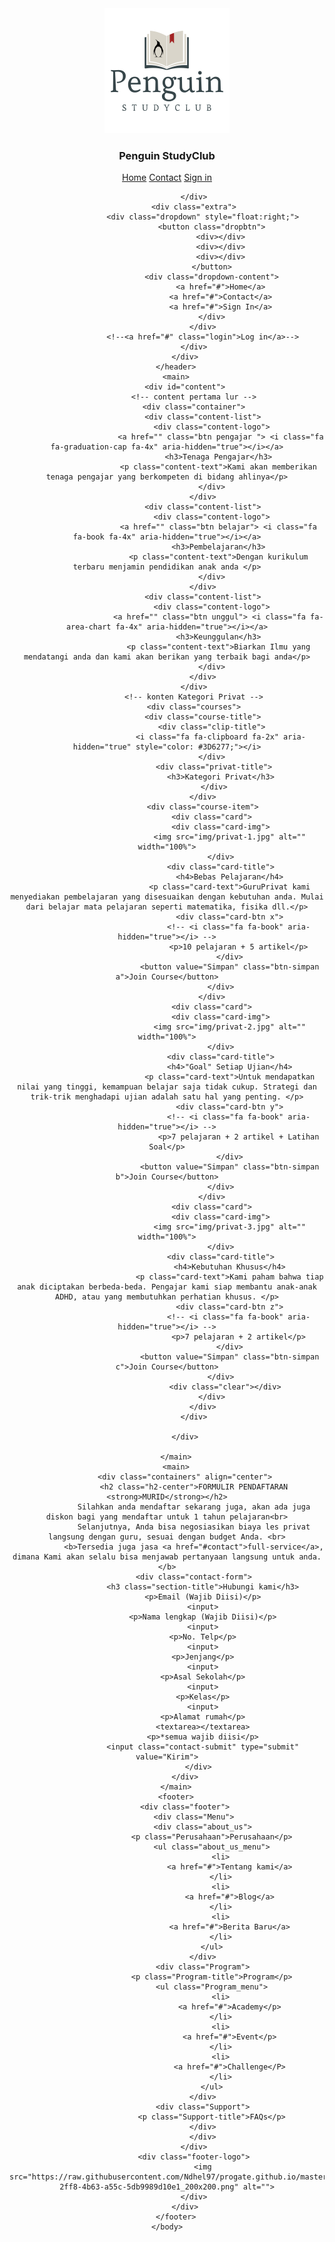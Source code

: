 <!DOCTYPE html>
<html>
    <head>
        <meta charset="utf-8">
        <meta name="viewport" content="width=device-width, initial-scale=1.0">
        <title>Peguin StudyClub</title>
        <link rel="stylesheet" href="https://raw.githubusercontent.com/Ndhel97/progate.github.io/master/ProyekwebF22/stylesheet_penguin_studyclub.css">
        <link rel="stylesheet" href="https://raw.githubusercontent.com/Ndhel97/progate.github.io/master/ProyekwebF22/responsive_penguin_studyclub.css">
        <link rel="stylesheet" href="//maxcdn.bootstrapcdn.com/font-awesome/4.3.0/css/font-awesome.min.css">
        <link rel="stylesheet" href="font-awesome/css/font-awesome.min.css">
        <link rel="stylesheet" href="font-awesome/css/font-awesome.css">
    </head>
    <body>
        <!-- Ketik code Anda dibawah -->
        <header>
            <div class="container-header">
                <div class="header-left">
                  <img class="logo" src="https://raw.githubusercontent.com/Ndhel97/progate.github.io/master/345c1ee3-2ff8-4b63-a55c-5db9989d10e1_200x200.png">
                  <h3 class="header-center">Penguin StudyClub</h3>
                </div>
                <div class="header-right">
                  <a href="#">Home</a>
                  <a href="#">Contact</a>
                  <a href="#" class="login">Sign in</a>

                </div>
                <div class="extra">
                    <div class="dropdown" style="float:right;">
                        <button class="dropbtn">
                            <div></div>
                            <div></div>
                            <div></div>
                        </button>
                        <div class="dropdown-content">
                            <a href="#">Home</a>
                            <a href="#">Contact</a>
                            <a href="#">Sign In</a>
                        </div>
                    </div>
                    <!--<a href="#" class="login">Log in</a>-->
                </div>
            </div>
        </header>
        <main>
            <div id="content">
                <!-- content pertama lur -->
                <div class="container">
                    <div class="content-list">
                        <div class="content-logo">
                            <a href="" class="btn pengajar "> <i class="fa fa-graduation-cap fa-4x" aria-hidden="true"></i></a>
                           <h3>Tenaga Pengajar</h3>
                           <p class="content-text">Kami akan memberikan tenaga pengajar yang berkompeten di bidang ahlinya</p>
                        </div>
                    </div>
                    <div class="content-list">
                        <div class="content-logo">
                           <a href="" class="btn belajar"> <i class="fa fa-book fa-4x" aria-hidden="true"></i></a>
                           <h3>Pembelajaran</h3>
                           <p class="content-text">Dengan kurikulum terbaru menjamin pendidikan anak anda </p>
                        </div>
                    </div>
                    <div class="content-list">
                        <div class="content-logo">
                           <a href="" class="btn unggul"> <i class="fa fa-area-chart fa-4x" aria-hidden="true"></i></a>
                           <h3>Keunggulan</h3>
                           <p class="content-text">Biarkan Ilmu yang mendatangi anda dan kami akan berikan yang terbaik bagi anda</p>
                        </div>
                    </div>
                </div>
                <!-- konten Kategori Privat -->
                <div class="courses">
                    <div class="course-title">
                        <div class="clip-title">
                            <i class="fa fa-clipboard fa-2x" aria-hidden="true" style="color: #3D6277;"></i>
                        </div>
                         <div class="privat-title">
                            <h3>Kategori Privat</h3>
                         </div>
                    </div>
                    <div class="course-item">
                        <div class="card">
                            <div class="card-img">
                                <img src="img/privat-1.jpg" alt="" width="100%">
                            </div>
                            <div class="card-title">
                                <h4>Bebas Pelajaran</h4>
                                <p class="card-text">GuruPrivat kami menyediakan pembelajaran yang disesuaikan dengan kebutuhan anda. Mulai dari belajar mata pelajaran seperti matematika, fisika dll.</p>
                                <div class="card-btn x">
                                    <!-- <i class="fa fa-book" aria-hidden="true"></i> -->
                                    <p>10 pelajaran + 5 artikel</p>
                                </div>
                                <button value="Simpan" class="btn-simpan a">Join Course</button>
                            </div>
                        </div>
                        <div class="card">
                            <div class="card-img">
                                <img src="img/privat-2.jpg" alt="" width="100%">
                            </div>
                            <div class="card-title">
                                <h4>"Goal" Setiap Ujian</h4>
                                <p class="card-text">Untuk mendapatkan nilai yang tinggi, kemampuan belajar saja tidak cukup. Strategi dan trik-trik menghadapi ujian adalah satu hal yang penting. </p>
                                <div class="card-btn y">
                                    <!-- <i class="fa fa-book" aria-hidden="true"></i> -->
                                    <p>7 pelajaran + 2 artikel + Latihan Soal</p>
                                </div>
                                <button value="Simpan" class="btn-simpan b">Join Course</button>
                            </div>
                        </div>
                        <div class="card">
                            <div class="card-img">
                                <img src="img/privat-3.jpg" alt="" width="100%">
                            </div>
                            <div class="card-title">
                                <h4>Kebutuhan Khusus</h4>
                                <p class="card-text">Kami paham bahwa tiap anak diciptakan berbeda-beda. Pengajar kami siap membantu anak-anak ADHD, atau yang membutuhkan perhatian khusus. </p>
                                <div class="card-btn z">
                                    <!-- <i class="fa fa-book" aria-hidden="true"></i> -->
                                    <p>7 pelajaran + 2 artikel</p>
                                </div>
                                <button value="Simpan" class="btn-simpan c">Join Course</button>
                            </div>
                              <div class="clear"></div>
                        </div>
                    </div>
                </div>

            </div>

        </main>
        <main>
            <div class="containers" align="center">
                <h2 class="h2-center">FORMULIR PENDAFTARAN <strong>MURID</strong></h2>
                Silahkan anda mendaftar sekarang juga, akan ada juga diskon bagi yang mendaftar untuk 1 tahun pelajaran<br>
                Selanjutnya, Anda bisa negosiasikan biaya les privat langsung dengan guru, sesuai dengan budget Anda. <br>
                <b>Tersedia juga jasa <a href="#contact">full-service</a>, dimana Kami akan selalu bisa menjawab pertanyaan langsung untuk anda.</b>
                <div class="contact-form">
                    <h3 class="section-title">Hubungi kami</h3>
                    <p>Email (Wajib Diisi)</p>
                    <input>
                    <p>Nama lengkap (Wajib Diisi)</p>
                    <input>
                    <p>No. Telp</p>
                    <input>
                    <p>Jenjang</p>
                    <input>
                    <p>Asal Sekolah</p>
                    <input>
                    <p>Kelas</p>
                    <input>
                    <p>Alamat rumah</p>
                    <textarea></textarea>
                    <p>*semua wajib diisi</p>
                    <input class="contact-submit" type="submit" value="Kirim">
                  </div>
            </div>
        </main>
        <footer>
            <div class="footer">
                <div class="Menu">
                    <div class="about_us">
                        <p class="Perusahaan">Perusahaan</p>
                        <ul class="about_us_menu">
                            <li>
                                <a href="#">Tentang kami</a>
                            </li>
                            <li>
                                <a href="#">Blog</a>
                            </li>
                            <li>
                                <a href="#">Berita Baru</a>
                            </li>
                        </ul>
                    </div>
                    <div class="Program">
                        <p class="Program-title">Program</p>
                        <ul class="Program_menu">
                            <li>
                                <a href="#">Academy</p>
                            </li>
                            <li>
                                <a href="#">Event</p>
                            </li>
                            <li>
                                <a href="#">Challenge</P>
                            </li>
                        </ul>
                    </div>
                    <div class="Support">
                        <p class="Support-title">FAQs</p>
                    </div>
                    </div>
                </div>
                <div class="footer-logo">
                    <img src="https://raw.githubusercontent.com/Ndhel97/progate.github.io/master/345c1ee3-2ff8-4b63-a55c-5db9989d10e1_200x200.png" alt="">
                </div>
            </div>
        </footer>
    </body>
</html>
